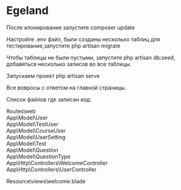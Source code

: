 # Egeland
 После клонирование запустите composer update <br>
 
 Настройте .env файл, были созданы несколько таблиц для тестирование,запустите php artisan migrate <br>
 
 Чтобы таблицы не были пустыми, запустите php artisan db:seed, добавяться несколько записов во все таблицы. <br>
 
 Запускаем проект php artisan serve<br>
 
 Все вовросы с ответом на главной страницы. 
 
 Список файлов где записан код:<br>
 
 Routes\web<br>
 App\Model\User<br>
 App\Model\TestUser<br>
 App\Model\CourseUser<br>
 App\Model\UserSetting<br>
 App\Model\Test<br>
 App\Model\Question<br>
 App\Model\QuestionType<br>
 App\Http\Controllers\WelcomeController<br>
 App\Http\Controllers\UserController<br>
 
 Resource\views\welcome.blade<br>
 
 
 
 
 

